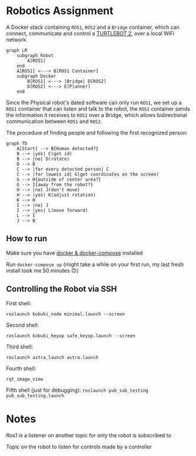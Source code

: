 # Robotics Assignment

A Docker stack containing `ROS1`, `ROS2` and a `Bridge` container, which can connect, communicate and control a [TURTLEBOT 2](http://kobuki.yujinrobot.com/about2), over a local WiFi network.

```mermaid
graph LR
    subgraph Robot
        A[ROS1]
    end
    A[ROS1] <---> B[ROS1 Container]
    subgraph Docker
        B[ROS1] <---> |Bridge| D[ROS2]
        D[ROS2] <---> E[Planner]
    end
```

Since the Physical robot's dated software can only run `ROS1`, we set up a `ROS1` container that can listen and talk to the robot, the `ROS1` container sends the information it receives to `ROS2` over a Bridge, which allows bidirectional communication between `ROS1` and `ROS2`.

The procedure of finding people and following the first recognized person:

```mermaid
graph TD
    A[Start] --> B{Human detected?}
    B --> |yes| C(get id)
    B --> |no| D(rotate)
    D --> B
    C --> |for every detected person| C
    C --> |for lowest id| G(get coordinates on the screen)
    G --> H{outside of center area?}
    G --> I{away from the robot?}
    H --> |no| J(don't move)
    H --> |yes| K(adjust rotation)
    K --> H
    I --> |no| J
    I --> |yes| L(move forward)
    L --> I
    J --> B
```

## How to run

Make sure you have [docker & docker-compose](https://docs.docker.com/get-docker/) installed

Run `docker-compose up` (might take a while on your first run, my last fresh install took me 50 minutes 🙃)

## Controlling the Robot via SSH

First shell:

`roslaunch kobuki_node minimal.launch --screen`

Second shell:

`roslaunch kobuki_keyop safe_keyop.launch --screen`

Third shell:

`roslaunch astra_launch astra.launch`

Fourth shell:

`rqt_image_view`

Fifth shell (just for debugging):
`roslaunch pub_sub_testing pub_sub_testing.launch`

# Notes

Ros1 is a listener on another topic for only the robot is subscribed to

Topic on the robot to listen for controls made by a controller
